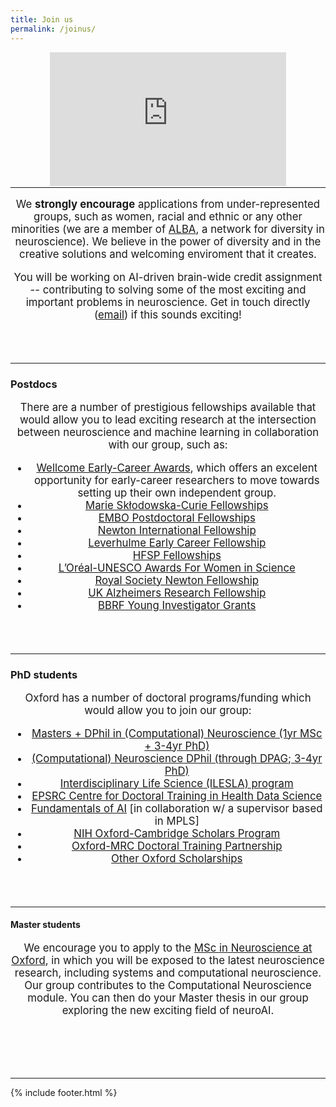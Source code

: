 ```yaml
---
title: Join us
permalink: /joinus/
---
```


<center>
	<style>.embed-container { position: relative; margin-bottom: -50px; padding-bottom: 50%; height: 0; overflow: hidden; max-width: 75%; max-height: 85%;} .embed-container iframe, .embed-container object, .embed-container embed { position: absolute; top: 0; left: 0; width: 100%; height: 85%; }</style><div class='embed-container'><iframe src='https://www.youtube.com/embed/GZo87YoJB04' frameborder='0' allowfullscreen></iframe></div>
</center>

<hr>

<header class="masthead text-justify" style="font-size:120%">
<p>We <b> strongly encourage</b> applications from under-represented groups, such as women, racial and ethnic or any other minorities (we are a member of <a href="https://www.alba.network" target="_blank">ALBA</a>, a network for diversity in neuroscience). We believe in the power of diversity and in the creative solutions and welcoming enviroment that it creates. </p> 

<p> You will be working on AI-driven brain-wide credit assignment -- contributing to solving some of the most exciting and important problems in neuroscience. Get in touch directly (<a href="mailto:PIfirstname.costa@dpag.ox.ac.uk">email</a>) if this sounds exciting!</p>

</header>

<hr>

### Postdocs

<header class="masthead text-justify" style="font-size:120%">


<p>There are a number of prestigious fellowships available that would allow you to lead exciting research at the intersection between neuroscience and machine learning in collaboration with our group, such as:</p>

<ul>
  <li><a href="https://wellcome.org/grant-funding/schemes/early-career-awards" target="_blank">Wellcome Early-Career Awards</a>, which offers an excelent opportunity for early-career researchers to move towards setting up their own independent group.</li> 
  <li><a href="https://marie-sklodowska-curie-actions.ec.europa.eu/actions/postdoctoral-fellowships" target="_blank">Marie Skłodowska-Curie Fellowships</a></li>
  <li><a href="https://www.embo.org/funding/fellowships-grants-and-career-support/postdoctoral-fellowships/" target="_blank">EMBO Postdoctoral Fellowships</a></li>
  <li><a href="https://royalsociety.org/grants-schemes-awards/grants/newton-international/" target="_blank">Newton International Fellowship</a></li>
  <li><a href="https://www.leverhulme.ac.uk/early-career-fellowships" target="_blank">Leverhulme Early Career Fellowship</a></li> 
  <li><a href="https://www.hfsp.org/funding/hfsp-funding/postdoctoral-fellowships" target="_blank">HFSP Fellowships</a></li>
  <li><a href="https://en.unesco.org/science-sustainable-future/women-in-science" target="_blank">L’Oréal-UNESCO Awards For Women in Science</a></li> 
  <li><a href="https://royalsociety.org/grants-schemes-awards/grants/newton-international/" target="_blank">Royal Society Newton Fellowship</a></li> 
  <li><a href="https://www.alzheimersresearchuk.org/grants/research-fellowship/" target="_blank">UK Alzheimers Research Fellowship</a></li> 
  <li><a href="https://www.bbrfoundation.org/grants-prizes/bbrf-young-investigator-grants" target="_blank">BBRF Young Investigator Grants</a></li> 
  
</ul></header>


<hr>

### PhD students

<header class="masthead text-justify" style="font-size:120%">
<p>Oxford has a number of doctoral programs/funding which would allow you to join our group:</p>

<ul>
  <li><a href="https://www.ox.ac.uk/admissions/graduate/courses/dphil-neuroscience" target="_blank">Masters + DPhil in (Computational) Neuroscience (1yr MSc + 3-4yr PhD)</a></li>
  <li><a href="https://www.ox.ac.uk/admissions/graduate/courses/dphil-physiology-anatomy-and-genetics" target="_blank">(Computational) Neuroscience DPhil (through DPAG; 3-4yr PhD)</a></li>
  <li><a href="https://www.ilesla.ox.ac.uk/" target="_blank">Interdisciplinary Life Science (ILESLA) program</a></li>
  <li><a href="https://www.bdi.ox.ac.uk/study/cdt" target="_blank">EPSRC Centre for Doctoral Training in Health Data Science</a></li>  
  <li><a href="https://www.ox.ac.uk/admissions/graduate/courses/fundamentals-of-ai" target="_blank">Fundamentals of AI</a> [in collaboration w/ a supervisor based in MPLS]</li>
  <li><a href="https://oxcam.gpp.nih.gov/" target="_blank">NIH Oxford-Cambridge Scholars Program</a></li>
  <li><a href="https://www.medsci.ox.ac.uk/study/graduateschool/mrcdtp" target="_blank">Oxford-MRC Doctoral Training Partnership</a></li>
  <li><a href="https://www.ox.ac.uk/admissions/graduate/fees-and-funding/oxford-funding" target="_blank">Other Oxford Scholarships</a></li>
</ul></header>


<hr>

#### Master students

<header class="masthead text-justify" style="font-size:120%">
We encourage you to apply to the <a href="https://www.ox.ac.uk/admissions/graduate/courses/msc-neuroscience" target="_blank">MSc in Neuroscience at Oxford</a>, in which you will be exposed to the latest neuroscience research, including systems and computational neuroscience. Our group contributes to the Computational Neuroscience module. You can then do your Master thesis in our group exploring the new exciting field of neuroAI.</header>
<br>


<hr>
{% include footer.html %}
